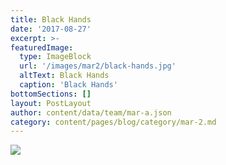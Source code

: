```yaml
---
title: Black Hands
date: '2017-08-27'
excerpt: >-
featuredImage:
  type: ImageBlock
  url: '/images/mar2/black-hands.jpg'
  altText: Black Hands
  caption: 'Black Hands'
bottomSections: []
layout: PostLayout
author: content/data/team/mar-a.json
category: content/pages/blog/category/mar-2.md
---
```

<img src="/images/mar2/black-hands.jpg">